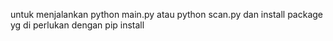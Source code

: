 untuk menjalankan python main.py atau python scan.py dan install package yg di perlukan dengan pip install <nama package>

